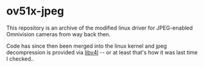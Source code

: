 # ov51x-jpeg

This repository is an archive of the modified linux driver for JPEG-enabled Omnivision cameras from way back then.

Code has since then been merged into the linux kernel and jpeg decompression is provided via
[libv4l](https://github.com/philips/libv4l) -- or at least that's how it was last time I checked..
